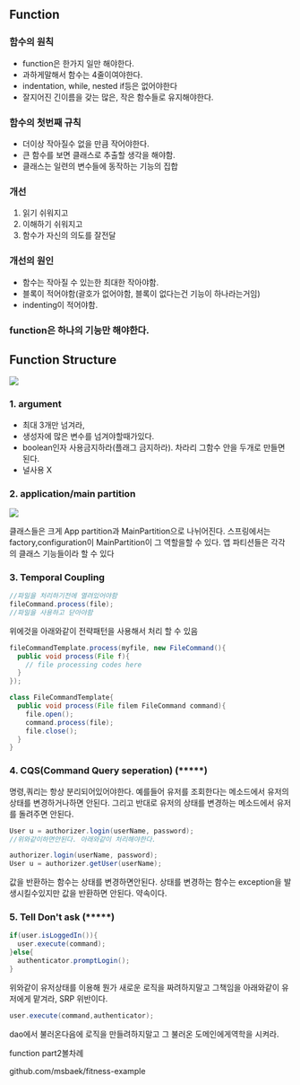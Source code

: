 ## Function

### 함수의 원칙
* function은 한가지 일만 해야한다.
* 과하게말해서 함수는 4줄이여야한다.
* indentation, while, nested if등은 없어야한다
* 잘지어진 긴이름을 갖는 많은, 작은 함수들로 유지해야한다.

### 함수의 첫번째 규칙
* 더이상 작아질수 없을 만큼 작어야한다.
* 큰 함수를 보면 클래스로 추출할 생각을 해야함.
* 클래스는 일련의 변수들에 동작하는 기능의 집합


### 개선
1. 읽기 쉬워지고
2. 이해하기 쉬워지고
3. 함수가 자신의 의도를 잘전달

### 개선의 원인
* 함수는 작아질 수 있는한 최대한 작아야함.
* 블록이 적어야함(괄호가 없어야함, 블록이 없다는건 기능이 하나라는거임)
* indenting이 적어야함.

### function은 하나의 기능만 해야한다.



## Function Structure
![](https://i.imgur.com/TQT0boB.png)

### 1. argument
*  최대 3개만 넘겨라,
* 생성자에 많은 변수를 넘겨야할때가있다.   
* boolean인자 사용금지하라(플래그 금지하라). 차라리 그함수 안을 두개로 만들면된다.
* 널사용 X

### 2. application/main partition
![](https://i.imgur.com/K8DzOxp.png)

클래스들은 크게 App partition과 MainPartition으로 나뉘어진다.
스프링에서는 factory,configuration이 MainPartition이 그 역할을할 수 있다.
앱 파티션들은 각각의 클래스 기능들이라 할 수 있다

### 3. Temporal Coupling

```java
//파일을 처리하기전에 열려있어야함
fileCommand.process(file);
//파일을 사용하고 닫아야함
```
위에것을 아래와같이 전략패턴을 사용해서 처리 할 수 있음
```java
fileCommandTemplate.process(myfile, new FileCommand(){
  public void process(File f){
    // file processing codes here
  }
});

class FileCommandTemplate{
  public void process(File filem FileCommand command){
    file.open();
    command.process(file);
    file.close();
  }
}
```

### 4. CQS(Command Query seperation) (*****)
명령,쿼리는 항상 분리되어있어야한다. 예를들어 유저를 조회한다는 메소드에서 유저의 상태를 변경하거나하면 안된다. 그리고 반대로 유저의 상태를 변경하는 메소드에서 유저를 돌려주면 안된다.

```java
User u = authorizer.login(userName, password);
//위와같이하면안된다. 아래와같이 처리해야한다.

authorizer.login(userName, password);
User u = authorizer.getUser(userName);
```

값을 반환하는 함수는 상태를 변경하면안된다.
상태를 변경하는 함수는 exception을 발생시킬수있지만 값을 반환하면 안된다. 약속이다.


### 5. Tell Don't ask (*****)

```java
if(user.isLoggedIn()){
  user.execute(command);
}else{
  authenticator.promptLogin();
}
```
위와같이 유저상태를 이용해 뭔가 새로운 로직을 짜려하지말고 그책임을 아래와같이 유저에게 맡겨라, SRP 위반이다.
```java
user.execute(command,authenticator);
```

dao에서 불러온다음에 로직을 만들려하지말고 그 불러온 도메인에게역학을 시켜라.










function part2볼차례


github.com/msbaek/fitness-example

